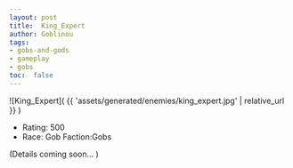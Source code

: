 ```yaml
---
layout: post
title:  King_Expert
author: Goblinou
tags:
- gobs-and-gods
- gameplay
- gobs
toc:  false
---
```


![King_Expert]( {{ 'assets/generated/enemies/king_expert.jpg' | relative_url }} )
- Rating: 500
- Race: Gob  Faction:Gobs

(Details coming soon... )